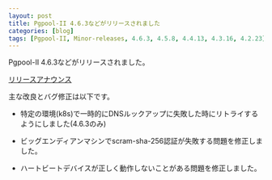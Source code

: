 ```yaml
---
layout: post
title: Pgpool-II 4.6.3などがリリースされました
categories: [blog]
tags: [Pgpool-II, Minor-releases, 4.6.3, 4.5.8, 4.4.13, 4.3.16, 4.2.23]
---
```

Pgpool-II 4.6.3などがリリースされました。

[リリースアナウンス](https://www.pgpool.net/mediawiki/jp/index.php/%E3%83%A1%E3%82%A4%E3%83%B3%E3%83%9A%E3%83%BC%E3%82%B8#Pgpool-II_4.6.3.2C_4.5.8.2C_4.4.13.2C_4.3.16.2C_4.2.23_.E3.81.8C.E3.83.AA.E3.83.AA.E3.83.BC.E3.82.B9.E3.81.95.E3.82.8C.E3.81.BE.E3.81.97.E3.81.9F_.282025.2F08.2F21.29)

主な改良とバグ修正は以下です。

- 特定の環境(k8s)で一時的にDNSルックアップに失敗した時にリトライするようにしました(4.6.3のみ)

- ビッグエンディアンマシンでscram-sha-256認証が失敗する問題を修正しました。

- ハートビートデバイスが正しく動作しないことがある問題を修正しました。
